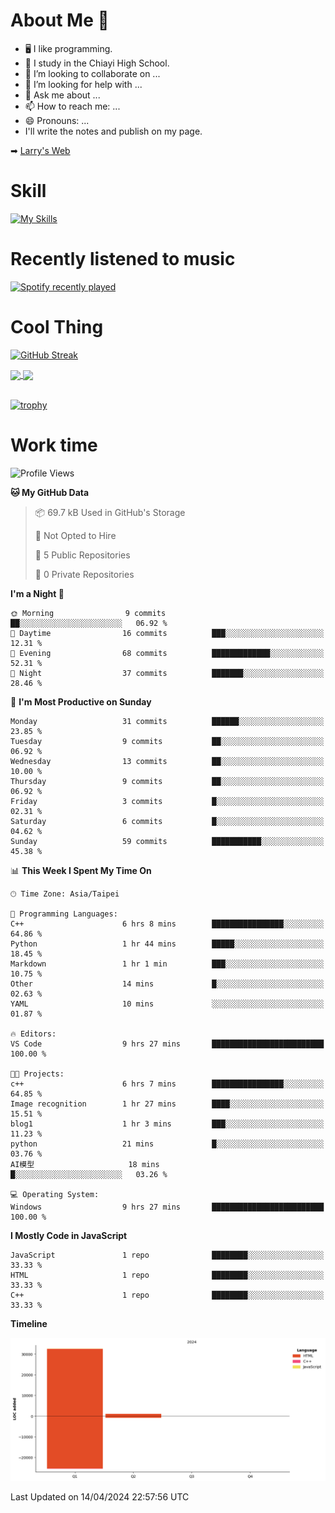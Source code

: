 # About Me 👋

- 🖥  I like programming.
- 🏫 I study in the Chiayi High School.
- 👯 I’m looking to collaborate on ...
- 🤔 I’m looking for help with ...
- 💬 Ask me about ...
- 📫 How to reach me: ...
- 😄 Pronouns: ...
- I'll write the notes and publish on my page.

➡︎ [Larry's Web](https://larryeng.github.io/)

# Skill
[![My Skills](https://skillicons.dev/icons?i=blender,arduino,vscode,visualstudio,pr,github,git,c,cpp,py,html,css,js)](https://skillicons.dev)
# Recently listened to music

[![Spotify recently played](https://spotify-recently-played-readme.vercel.app/api?user=31mqyfrlvkyusmaxegq4pvoow5we)](https://open.spotify.com/user/31mqyfrlvkyusmaxegq4pvoow5we)

# Cool Thing

[![GitHub Streak](https://streak-stats.demolab.com/?user=Larryeng&theme=holi-theme)](https://git.io/streak-stats)

<a href="https://github.com/anuraghazra/github-readme-stats">
  <img height=200 align="center" src="https://github-readme-stats.vercel.app/api?username=Larryeng&theme=github_dark&rank_icon=github" />
</a>
<a href="https://github.com/anuraghazra/convoychat">
  <img height=200 align="center" src="https://github-readme-stats.vercel.app/api/top-langs?username=Larryeng&layout=compact&langs_count=8&card_width=320&theme=github_dark" />
</a>

<br>

<br>

[![trophy](https://github-profile-trophy.vercel.app/?username=Larryeng&theme=darkhub)](https://github.com/ryo-ma/github-profile-trophy)
# Work time
<!--START_SECTION:waka-->
![Profile Views](http://img.shields.io/badge/Profile%20Views-0-blue)

**🐱 My GitHub Data** 

> 📦 69.7 kB Used in GitHub's Storage 
 > 
> 🚫 Not Opted to Hire
 > 
> 📜 5 Public Repositories 
 > 
> 🔑 0 Private Repositories 
 > 
**I'm a Night 🦉** 

```text
🌞 Morning                9 commits           ██░░░░░░░░░░░░░░░░░░░░░░░   06.92 % 
🌆 Daytime                16 commits          ███░░░░░░░░░░░░░░░░░░░░░░   12.31 % 
🌃 Evening                68 commits          █████████████░░░░░░░░░░░░   52.31 % 
🌙 Night                  37 commits          ███████░░░░░░░░░░░░░░░░░░   28.46 % 
```
📅 **I'm Most Productive on Sunday** 

```text
Monday                   31 commits          ██████░░░░░░░░░░░░░░░░░░░   23.85 % 
Tuesday                  9 commits           ██░░░░░░░░░░░░░░░░░░░░░░░   06.92 % 
Wednesday                13 commits          ██░░░░░░░░░░░░░░░░░░░░░░░   10.00 % 
Thursday                 9 commits           ██░░░░░░░░░░░░░░░░░░░░░░░   06.92 % 
Friday                   3 commits           █░░░░░░░░░░░░░░░░░░░░░░░░   02.31 % 
Saturday                 6 commits           █░░░░░░░░░░░░░░░░░░░░░░░░   04.62 % 
Sunday                   59 commits          ███████████░░░░░░░░░░░░░░   45.38 % 
```


📊 **This Week I Spent My Time On** 

```text
🕑︎ Time Zone: Asia/Taipei

💬 Programming Languages: 
C++                      6 hrs 8 mins        ████████████████░░░░░░░░░   64.86 % 
Python                   1 hr 44 mins        █████░░░░░░░░░░░░░░░░░░░░   18.45 % 
Markdown                 1 hr 1 min          ███░░░░░░░░░░░░░░░░░░░░░░   10.75 % 
Other                    14 mins             █░░░░░░░░░░░░░░░░░░░░░░░░   02.63 % 
YAML                     10 mins             ░░░░░░░░░░░░░░░░░░░░░░░░░   01.87 % 

🔥 Editors: 
VS Code                  9 hrs 27 mins       █████████████████████████   100.00 % 

🐱‍💻 Projects: 
c++                      6 hrs 7 mins        ████████████████░░░░░░░░░   64.85 % 
Image recognition        1 hr 27 mins        ████░░░░░░░░░░░░░░░░░░░░░   15.51 % 
blog1                    1 hr 3 mins         ███░░░░░░░░░░░░░░░░░░░░░░   11.23 % 
python                   21 mins             █░░░░░░░░░░░░░░░░░░░░░░░░   03.76 % 
AI模型                     18 mins             █░░░░░░░░░░░░░░░░░░░░░░░░   03.26 % 

💻 Operating System: 
Windows                  9 hrs 27 mins       █████████████████████████   100.00 % 
```

**I Mostly Code in JavaScript** 

```text
JavaScript               1 repo              ████████░░░░░░░░░░░░░░░░░   33.33 % 
HTML                     1 repo              ████████░░░░░░░░░░░░░░░░░   33.33 % 
C++                      1 repo              ████████░░░░░░░░░░░░░░░░░   33.33 % 
```



**Timeline**

![Lines of Code chart](https://raw.githubusercontent.com/Larryeng/Larryeng/main/assets/bar_graph.png)


 Last Updated on 14/04/2024 22:57:56 UTC
<!--END_SECTION:waka-->
